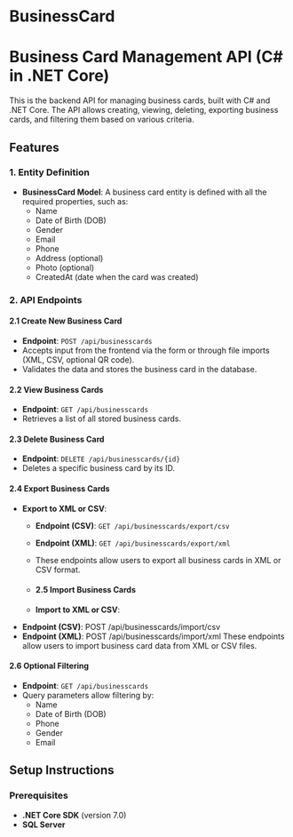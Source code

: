 # BusinessCard
# Business Card Management API (C# in .NET Core)

This is the backend API for managing business cards, built with C# and .NET Core. The API allows creating, viewing, deleting, exporting business cards, and filtering them based on various criteria.

## Features

### 1. Entity Definition
- **BusinessCard Model**: A business card entity is defined with all the required properties, such as:
  - Name
  - Date of Birth (DOB)
  - Gender
  - Email
  - Phone
  - Address  (optional)
  - Photo (optional)
  - CreatedAt (date when the card was created)

### 2. API Endpoints

#### 2.1 Create New Business Card
- **Endpoint**: `POST /api/businesscards`
- Accepts input from the frontend via the form or through file imports (XML, CSV, optional QR code).
- Validates the data and stores the business card in the database.

#### 2.2 View Business Cards
- **Endpoint**: `GET /api/businesscards`
- Retrieves a list of all stored business cards.

#### 2.3 Delete Business Card
- **Endpoint**: `DELETE /api/businesscards/{id}`
- Deletes a specific business card by its ID.

#### 2.4 Export Business Cards
- **Export to XML or CSV**:
  - **Endpoint (CSV)**: `GET /api/businesscards/export/csv`
  - **Endpoint (XML)**: `GET /api/businesscards/export/xml`
  - These endpoints allow users to export all business cards in XML or CSV format.
 
  - #### 2.5 Import Business Cards
  - **Import to XML or CSV**:
- **Endpoint (CSV)**: POST /api/businesscards/import/csv
- **Endpoint (XML)**: POST /api/businesscards/import/xml
These endpoints allow users to import business card data from XML or CSV files.

#### 2.6 Optional Filtering
- **Endpoint**: `GET /api/businesscards`
- Query parameters allow filtering by:
  - Name
  - Date of Birth (DOB)
  - Phone
  - Gender
  - Email

## Setup Instructions

### Prerequisites
- **.NET Core SDK** (version 7.0)
- **SQL Server**
